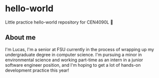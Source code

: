 # hello-world
Little practice hello-world repository for CEN4090L 🤠

## About me
I'm Lucas, I'm a senior at FSU currently in the process of wrapping up my undergraduate degree in computer science. I'm pursuing a minor in environmental science and working part-time as an intern in a junior software engineer position, and I'm hoping to get a lot of hands-on development practice this year!
